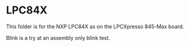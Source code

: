LPC84X
======

This folder is for the NXP LPC84X as on the LPCXpresso 845-Max board.

Blink is a try at an assembly only blink test.
